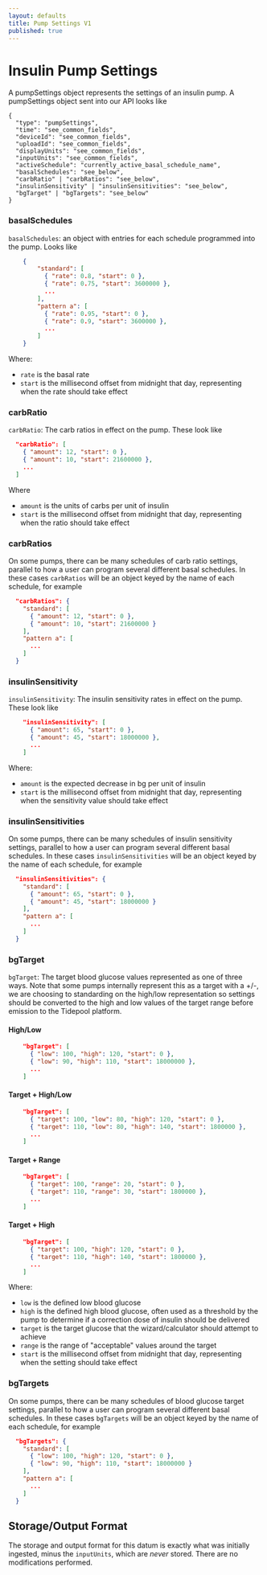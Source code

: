 ```yaml
---
layout: defaults
title: Pump Settings V1
published: true
---
```

# Insulin Pump Settings

A pumpSettings object represents the settings of an insulin pump.  A pumpSettings object sent into our API looks like

~~~
{
  "type": "pumpSettings",
  "time": "see_common_fields",
  "deviceId": "see_common_fields",
  "uploadId": "see_common_fields",
  "displayUnits": "see_common_fields",
  "inputUnits": "see_common_fields",
  "activeSchedule": "currently_active_basal_schedule_name",
  "basalSchedules": "see_below",
  "carbRatio" | "carbRatios": "see_below",
  "insulinSensitivity" | "insulinSensitivities": "see_below",
  "bgTarget" | "bgTargets": "see_below"
}
~~~

### basalSchedules

`basalSchedules`: an object with entries for each schedule programmed into the pump.  Looks like

~~~json
    {
        "standard": [
          { "rate": 0.8, "start": 0 },
          { "rate": 0.75, "start": 3600000 },
          ...
        ],
        "pattern a": [
          { "rate": 0.95, "start": 0 },
          { "rate": 0.9, "start": 3600000 },
          ...
        ]
    }
~~~

Where:

* `rate` is the basal rate
* `start` is the millisecond offset from midnight that day, representing when the rate should take effect

### carbRatio

`carbRatio`: The carb ratios in effect on the pump.  These look like

~~~json
  "carbRatio": [
    { "amount": 12, "start": 0 },
    { "amount": 10, "start": 21600000 },
    ...
  ]
~~~

Where
* `amount` is the units of carbs per unit of insulin
* `start` is the millisecond offset from midnight that day, representing when the ratio should take effect

### carbRatios

On some pumps, there can be many schedules of carb ratio settings, parallel to how a user can program several different basal schedules. In these cases `carbRatios` will be an object keyed by the name of each schedule, for example

~~~json
  "carbRatios": {
    "standard": [
      { "amount": 12, "start": 0 },
      { "amount": 10, "start": 21600000 }
    ],
    "pattern a": [
      ...
    ]
  }
~~~

### insulinSensitivity

`insulinSensitivity`: The insulin sensitivity rates in effect on the pump.  These look like

~~~json
    "insulinSensitivity": [
      { "amount": 65, "start": 0 },
      { "amount": 45, "start": 18000000 },
      ...
    ]
~~~

Where:

* `amount` is the expected decrease in bg per unit of insulin
* `start` is the millisecond offset from midnight that day, representing when the sensitivity value should take effect

### insulinSensitivities

On some pumps, there can be many schedules of insulin sensitivity settings, parallel to how a user can program several different basal schedules. In these cases `insulinSensitivities` will be an object keyed by the name of each schedule, for example

~~~json
  "insulinSensitivities": {
    "standard": [
      { "amount": 65, "start": 0 },
      { "amount": 45, "start": 18000000 }
    ],
    "pattern a": [
      ...
    ]
  }
~~~

### bgTarget

`bgTarget`: The target blood glucose values represented as one of three ways.  Note that some pumps internally represent this as a target with a +/-, we are choosing to standarding on the high/low representation so settings should be converted to the high and low values of the target range before emission to the Tidepool platform.

#### High/Low
~~~json
    "bgTarget": [
      { "low": 100, "high": 120, "start": 0 },
      { "low": 90, "high": 110, "start": 18000000 },
      ...
    ]
~~~

#### Target + High/Low
~~~json
    "bgTarget": [
      { "target": 100, "low": 80, "high": 120, "start": 0 },
      { "target": 110, "low": 80, "high": 140, "start": 1800000 },
      ...
    ]
~~~

#### Target + Range
~~~json
    "bgTarget": [
      { "target": 100, "range": 20, "start": 0 },
      { "target": 110, "range": 30, "start": 1800000 },
      ...
    ]
~~~

#### Target + High
~~~json
    "bgTarget": [
      { "target": 100, "high": 120, "start": 0 },
      { "target": 110, "high": 140, "start": 1800000 },
      ...
    ]
~~~

Where:

* `low` is the defined low blood glucose
* `high` is the defined high blood glucose, often used as a threshold by the pump to determine if a correction dose of insulin should be delivered
* `target` is the target glucose that the wizard/calculator should attempt to achieve
* `range` is the range of "acceptable" values around the target
* `start` is the millisecond offset from midnight that day, representing when the setting should take effect

### bgTargets

On some pumps, there can be many schedules of blood glucose target settings, parallel to how a user can program several different basal schedules. In these cases `bgTargets` will be an object keyed by the name of each schedule, for example

~~~json
  "bgTargets": {
    "standard": [
      { "low": 100, "high": 120, "start": 0 },
      { "low": 90, "high": 110, "start": 18000000 }
    ],
    "pattern a": [
      ...
    ]
  }
~~~

## Storage/Output Format

The storage and output format for this datum is exactly what was initially ingested, minus the `inputUnits`, which are *never* stored.  There are no modifications performed.